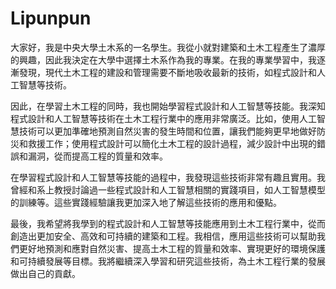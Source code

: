 # Lipunpun

  大家好，我是中央大學土木系的一名學生。我從小就對建築和土木工程產生了濃厚的興趣，因此我決定在大學中選擇土木系作為我的專業。在我的專業學習中，我逐漸發現，現代土木工程的建設和管理需要不斷地吸收最新的技術，如程式設計和人工智慧等技術。

因此，在學習土木工程的同時，我也開始學習程式設計和人工智慧等技能。我深知程式設計和人工智慧等技術在土木工程行業中的應用非常廣泛。比如，使用人工智慧技術可以更加準確地預測自然災害的發生時間和位置，讓我們能夠更早地做好防災和救援工作；使用程式設計可以簡化土木工程的設計過程，減少設計中出現的錯誤和漏洞，從而提高工程的質量和效率。

在學習程式設計和人工智慧等技能的過程中，我發現這些技術非常有趣且實用。我曾經和系上教授討論過一些程式設計和人工智慧相關的實踐項目，如人工智慧模型的訓練等。這些實踐經驗讓我更加深入地了解這些技術的應用和優點。

最後，我希望將我學到的程式設計和人工智慧等技能應用到土木工程行業中，從而創造出更加安全、高效和可持續的建築和工程。我相信，應用這些技術可以幫助我們更好地預測和應對自然災害、提高土木工程的質量和效率、實現更好的環境保護和可持續發展等目標。我將繼續深入學習和研究這些技術，為土木工程行業的發展做出自己的貢獻。
